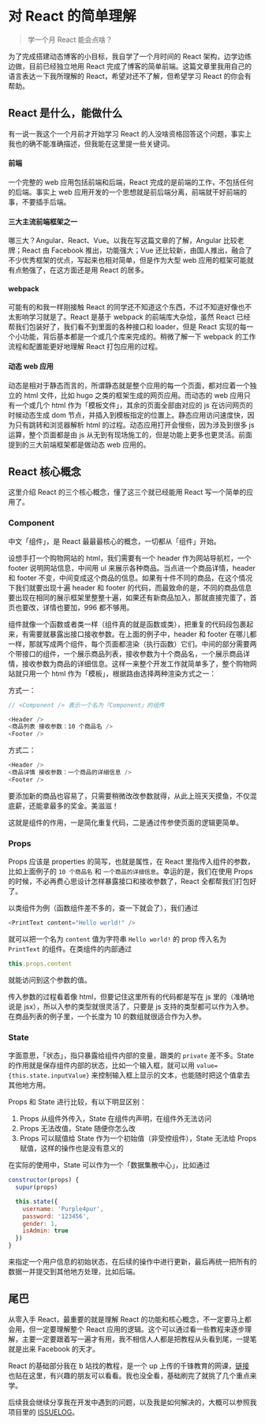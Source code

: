 # 对 React 的简单理解

> 学一个月 React 能会点啥？

为了完成搭建动态博客的小目标，我自学了一个月时间的 React 架构，边学边练边做，目前已经独立地用 React 完成了博客的简单前端。这篇文章里我用自己的语言表达一下我所理解的 React，希望对还不了解，但希望学习 React 的你会有帮助。

## React 是什么，能做什么

有一说一我这个一个月前才开始学习 React 的人没啥资格回答这个问题，事实上我也的确不能准确描述，但我能在这里提一些关键词。

#### 前端

一个完整的 web 应用包括前端和后端，React 完成的是前端的工作，不包括任何的后端。事实上 web 应用开发的一个思想就是前后端分离，前端就干好前端的事，不要插手后端。

#### 三大主流前端框架之一

哪三大？Angular、React、Vue。以我在写这篇文章的了解，Angular 比较老牌；React 由 Facebook 推出，功能强大；Vue 还比较新，由国人推出，融合了不少优秀框架的优点，写起来也相对简单，但是作为大型 web 应用的框架可能就有点勉强了，在这方面还是用 React 的居多。

#### webpack

可能有的和我一样刚接触 React 的同学还不知道这个东西，不过不知道好像也不太影响学习就是了。React 是基于 webpack 的前端库大杂烩，虽然 React 已经帮我们包装好了，我们看不到里面的各种接口和 loader，但是 React 实现的每一个小功能，背后基本都是一个或几个库来完成的。稍微了解一下 webpack 的工作流程和配置能更好地理解 React 打包应用的过程。

#### 动态 web 应用

动态是相对于静态而言的，所谓静态就是整个应用的每一个页面，都对应着一个独立的 html 文件，比如 hugo 之类的框架生成的网页应用。而动态的 web 应用只有一个或几个 html 作为「模板文件」，其余的页面全部由对应的 js 在访问网页的时候动态生成 dom 节点，并插入到模板指定的位置上。静态应用访问速度快，因为只有跳转和浏览器解析 html 的过程。动态应用打开会慢些，因为涉及到很多 js 运算，整个页面都是由 js 从无到有现场施工的，但是功能上更多也更灵活。前面提到的三大前端框架都是做动态 web 应用的。

## React 核心概念

这里介绍 React 的三个核心概念，懂了这三个就已经能用 React 写一个简单的应用了。

### Component

中文「组件」，是 React 最最最核心的概念，一切都从「组件」开始。

设想手打一个购物网站的 html，我们需要有一个 header 作为网站导航栏，一个 footer 说明网站信息，中间用 ul 来展示各种商品。当点进一个商品详情，header 和 footer 不变，中间变成这个商品的信息。如果有十件不同的商品，在这个情况下我们就要出现十遍 header 和 footer 的代码，而最致命的是，不同的商品信息要出现在相同的展示框架里整整十遍，如果还有新商品加入，那就直接完蛋了，首页也要改，详情也要加，996 都不够用。

组件就像一个函数或者类一样（组件真的就是函数或类），把重复的代码段包裹起来，有需要就暴露出接口接收参数。在上面的例子中，header 和 footer 在哪儿都一样，那就写成两个组件，每个页面都渲染（执行函数）它们。中间的部分需要两个带接口的组件，一个展示商品列表，接收参数为十个商品名，一个展示商品详情，接收参数为商品的详细信息。这样一来整个开发工作就简单多了，整个购物网站就只用一个 html 作为「模板」，根据路由选择两种渲染方式之一：

方式一：

```js
// <Component /> 表示一个名为「Component」的组件

<Header />
<商品列表 接收参数：10 个商品名 />
<Footer />
```

方式二：

```js
<Header />
<商品详情 接收参数：一个商品的详细信息 />
<Footer />
```

要添加新的商品也容易了，只需要稍微改改参数就得，从此上班天天摸鱼，不仅混底薪，还能拿最多的奖金。美滋滋！

这就是组件的作用，一是简化重复代码，二是通过传参使页面的逻辑更简单。

### Props

Props 应该是 properties 的简写，也就是属性，在 React 里指传入组件的参数，比如上面例子的 `10 个商品名` 和 `一个商品的详细信息`。幸运的是，我们在使用 Props 的时候，不必再费心思设计怎样暴露接口和接收参数了，React 全都帮我们打包好了。

以类组件为例（函数组件差不多的，查一下就会了），我们通过

```js
<PrintText content="Hello world!" />
```

就可以把一个名为 `content` 值为字符串 `Hello world!` 的 prop 传入名为 `PrintText` 的组件。在类组件的内部通过

```js
this.props.content
```

就能访问到这个参数的值。

传入参数的过程看着像 html，但要记住这里所有的代码都是写在 js 里的（准确地说是 jsx），所以入参的类型就很灵活了，只要是 js 支持的类型都可以作为入参。在商品列表的例子里，一个长度为 10 的数组就很适合作为入参。

### State

字面意思，「状态」，指只暴露给组件内部的变量，跟类的 `private` 差不多。State 的作用就是保存组件内部的状态，比如一个输入框，就可以用 `value={this.state.inputValue}` 来控制输入框上显示的文本，也能随时把这个值拿去其他地方用。

Props 和 State 进行比较，有以下明显区别：

1. Props 从组件外传入，State 在组件内声明，在组件外无法访问
2. Props 无法改值，State 随便你怎么改
3. Props 可以赋值给 State 作为一个初始值（非受控组件），State 无法给 Props 赋值，这样的操作也是没有意义的

在实际的使用中，State 可以作为一个「数据集散中心」，比如通过

```js
constructor(props) {
  supur(props)

  this.state({
    username: 'Purple4pur',
    password: '123456',
    gender: 1,
    isAdmin: true
  })
}
```

来指定一个用户信息的初始状态，在后续的操作中进行更新，最后再统一把所有的数据一并提交到其他地方处理，比如后端。

## 尾巴

从零入手 React，最重要的就是理解 React 的功能和核心概念，不一定要马上都会用，但一定要理解整个 React 应用的逻辑。这个可以通过看一些教程来逐步理解，主要一定要跟着写一遍才有用，我不相信人人都是把教程从头看到尾，一提笔就是出来 Facebook 的天才。

React 的基础部分我在 b 站找的教程，是一个 up 上传的千锋教育的网课，[链接](https://www.bilibili.com/video/av75396447?p=1) 也贴在这里，有兴趣的朋友可以看看。我也没全看，基础刷完了就挑了几个重点来学。

后续我会继续分享我在开发中遇到的问题，以及我是如何解决的，大概可以参照我项目里的 [ISSUELOG](https://github.com/purple4pur/blog-with-cms/blob/master/ISSUELOG.md)。
